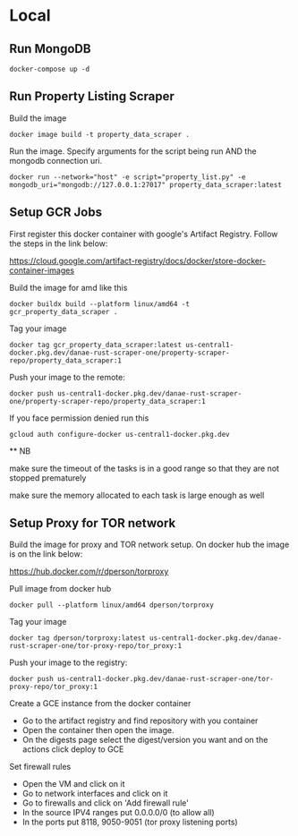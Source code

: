 # Local

## Run MongoDB

```
docker-compose up -d
```

## Run Property Listing Scraper

Build the image

```
docker image build -t property_data_scraper .
```

Run the image. Specify arguments for the script being run AND the mongodb connection uri.

```
docker run --network="host" -e script="property_list.py" -e mongodb_uri="mongodb://127.0.0.1:27017" property_data_scraper:latest
```

## Setup GCR Jobs

First register this docker container with google's Artifact Registry. Follow the steps in the link below:

https://cloud.google.com/artifact-registry/docs/docker/store-docker-container-images

Build the image for amd like this

```
docker buildx build --platform linux/amd64 -t gcr_property_data_scraper .
```

Tag your image

```
docker tag gcr_property_data_scraper:latest us-central1-docker.pkg.dev/danae-rust-scraper-one/property-scraper-repo/property_data_scraper:1
```

Push your image to the remote:

```
docker push us-central1-docker.pkg.dev/danae-rust-scraper-one/property-scraper-repo/property_data_scraper:1
```

If you face permission denied run this

```
gcloud auth configure-docker us-central1-docker.pkg.dev
```

\*\* NB

make sure the timeout of the tasks is in a good range so that they are not stopped prematurely

make sure the memory allocated to each task is large enough as well

## Setup Proxy for TOR network

Build the image for proxy and TOR network setup. On docker hub the image is on the link below:

https://hub.docker.com/r/dperson/torproxy

Pull image from docker hub

```
docker pull --platform linux/amd64 dperson/torproxy
```

Tag your image

```
docker tag dperson/torproxy:latest us-central1-docker.pkg.dev/danae-rust-scraper-one/tor-proxy-repo/tor_proxy:1
```

Push your image to the registry:

```
docker push us-central1-docker.pkg.dev/danae-rust-scraper-one/tor-proxy-repo/tor_proxy:1
```

Create a GCE instance from the docker container

- Go to the artifact registry and find repository with you container
- Open the container then open the image.
- On the digests page select the digest/version you want and on the actions click deploy to GCE

Set firewall rules

- Open the VM and click on it
- Go to network interfaces and click on it
- Go to firewalls and click on 'Add firewall rule'
- In the source IPV4 ranges put 0.0.0.0/0 (to allow all)
- In the ports put 8118, 9050-9051 (tor proxy listening ports)
